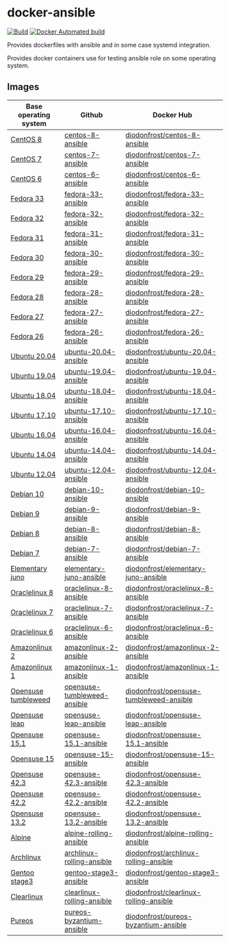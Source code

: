 # docker-ansible

[![Build](https://github.com/diodonfrost/docker-ansible/workflows/Build/badge.svg)](https://github.com/diodonfrost/docker-ansible/actions)
[![Docker Automated build](https://img.shields.io/docker/automated/diodonfrost/centos-7-ansible.svg?maxAge=2592000)](https://hub.docker.com/r/diodonfrost/centos-7-ansible/)

Provides dockerfiles with ansible and in some case systemd integration.

Provides docker containers use for testing ansible role on some operating system.

## Images

| Base operating system           | Github                          | Docker Hub                                  |
| ------------------------------- | ------------------------------- | ------------------------------------------- |
| [CentOS 8][CentOS]              | [centos-8-ansible][]            | [diodonfrost/centos-8-ansible][]            |
| [CentOS 7][CentOS]              | [centos-7-ansible][]            | [diodonfrost/centos-7-ansible][]            |
| [CentOS 6][CentOS]              | [centos-6-ansible][]            | [diodonfrost/centos-6-ansible][]            |
| [Fedora 33][Fedora]             | [fedora-33-ansible][]           | [diodonfrost/fedora-33-ansible][]           |
| [Fedora 32][Fedora]             | [fedora-32-ansible][]           | [diodonfrost/fedora-32-ansible][]           |
| [Fedora 31][Fedora]             | [fedora-31-ansible][]           | [diodonfrost/fedora-31-ansible][]           |
| [Fedora 30][Fedora]             | [fedora-30-ansible][]           | [diodonfrost/fedora-30-ansible][]           |
| [Fedora 29][Fedora]             | [fedora-29-ansible][]           | [diodonfrost/fedora-29-ansible][]           |
| [Fedora 28][Fedora]             | [fedora-28-ansible][]           | [diodonfrost/fedora-28-ansible][]           |
| [Fedora 27][Fedora]             | [fedora-27-ansible][]           | [diodonfrost/fedora-27-ansible][]           |
| [Fedora 26][Fedora]             | [fedora-26-ansible][]           | [diodonfrost/fedora-26-ansible][]           |
| [Ubuntu 20.04][Ubuntu]          | [ubuntu-20.04-ansible][]        | [diodonfrost/ubuntu-20.04-ansible][]        |
| [Ubuntu 19.04][Ubuntu]          | [ubuntu-19.04-ansible][]        | [diodonfrost/ubuntu-19.04-ansible][]        |
| [Ubuntu 18.04][Ubuntu]          | [ubuntu-18.04-ansible][]        | [diodonfrost/ubuntu-18.04-ansible][]        |
| [Ubuntu 17.10][Ubuntu]          | [ubuntu-17.10-ansible][]        | [diodonfrost/ubuntu-17.10-ansible][]        |
| [Ubuntu 16.04][Ubuntu]          | [ubuntu-16.04-ansible][]        | [diodonfrost/ubuntu-16.04-ansible][]        |
| [Ubuntu 14.04][Ubuntu]          | [ubuntu-14.04-ansible][]        | [diodonfrost/ubuntu-14.04-ansible][]        |
| [Ubuntu 12.04][Ubuntu]          | [ubuntu-12.04-ansible][]        | [diodonfrost/ubuntu-12.04-ansible][]        |
| [Debian 10][Debian]             | [debian-10-ansible][]           | [diodonfrost/debian-10-ansible][]           |
| [Debian 9][Debian]              | [debian-9-ansible][]            | [diodonfrost/debian-9-ansible][]            |
| [Debian 8][Debian]              | [debian-8-ansible][]            | [diodonfrost/debian-8-ansible][]            |
| [Debian 7][Debian]              | [debian-7-ansible][]            | [diodonfrost/debian-7-ansible][]            |
| [Elementary juno][Elementary]   | [elementary-juno-ansible][]     | [diodonfrost/elementary-juno-ansible][]     |
| [Oraclelinux 8][Oraclelinux]    | [oraclelinux-8-ansible][]       | [diodonfrost/oraclelinux-8-ansible][]       |
| [Oraclelinux 7][Oraclelinux]    | [oraclelinux-7-ansible][]       | [diodonfrost/oraclelinux-7-ansible][]       |
| [Oraclelinux 6][Oraclelinux]    | [oraclelinux-6-ansible][]       | [diodonfrost/oraclelinux-6-ansible][]       |
| [Amazonlinux 2][Amazonlinux]    | [amazonlinux-2-ansible][]       | [diodonfrost/amazonlinux-2-ansible][]       |
| [Amazonlinux 1][Amazonlinux]    | [amazonlinux-1-ansible][]       | [diodonfrost/amazonlinux-1-ansible][]       |
| [Opensuse tumbleweed][Opensuse] | [opensuse-tumbleweed-ansible][] | [diodonfrost/opensuse-tumbleweed-ansible][] |
| [Opensuse leap][Opensuse]       | [opensuse-leap-ansible][]       | [diodonfrost/opensuse-leap-ansible][]       |
| [Opensuse 15.1][Opensuse]       | [opensuse-15.1-ansible][]       | [diodonfrost/opensuse-15.1-ansible][]       |
| [Opensuse 15][Opensuse]         | [opensuse-15-ansible][]         | [diodonfrost/opensuse-15-ansible][]         |
| [Opensuse 42.3][Opensuse]       | [opensuse-42.3-ansible][]       | [diodonfrost/opensuse-42.3-ansible][]       |
| [Opensuse 42.2][Opensuse]       | [opensuse-42.2-ansible][]       | [diodonfrost/opensuse-42.2-ansible][]       |
| [Opensuse 13.2][Opensuse]       | [opensuse-13.2-ansible][]       | [diodonfrost/opensuse-13.2-ansible][]       |
| [Alpine][Alpine]                | [alpine-rolling-ansible][]      | [diodonfrost/alpine-rolling-ansible][]      |
| [Archlinux][Archlinux]          | [archlinux-rolling-ansible][]   | [diodonfrost/archlinux-rolling-ansible][]   |
| [Gentoo stage3][Gentoo]         | [gentoo-stage3-ansible][]       | [diodonfrost/gentoo-stage3-ansible][]       |
| [Clearlinux][Clearlinux]        | [clearlinux-rolling-ansible][]  | [diodonfrost/clearlinux-rolling-ansible][]  |
| [Pureos][Pureos]                | [pureos-byzantium-ansible][]    | [diodonfrost/pureos-byzantium-ansible][]    |

[Centos]: https://hub.docker.com/_/centos/
[Fedora]: https://hub.docker.com/_/fedora/
[Ubuntu]: https://hub.docker.com/_/ubuntu/
[Debian]: https://hub.docker.com/_/debian/
[Elementary]: https://hub.docker.com/r/elementary/docker
[Oraclelinux]: https://hub.docker.com/_/oraclelinux/
[Amazonlinux]: https://hub.docker.com/_/amazonlinux/
[Opensuse]: https://hub.docker.com/_/opensuse/
[Alpine]: https://hub.docker.com/_/alpine
[Archlinux]: https://hub.docker.com/r/base/archlinux/
[Gentoo]: https://hub.docker.com/r/gentoo/stage3-amd64/
[Clearlinux]: https://hub.docker.com/_/clearlinux
[Pureos]: https://hub.docker.com/u/pureos

[centos-8-ansible]: https://github.com/diodonfrost/docker-ansible/blob/master/centos-8-ansible/Dockerfile.centos-8
[centos-7-ansible]: https://github.com/diodonfrost/docker-ansible/blob/master/centos-7-ansible/Dockerfile.centos-7
[centos-6-ansible]: https://github.com/diodonfrost/docker-ansible/blob/master/centos-6-ansible/Dockerfile.centos-6
[fedora-33-ansible]: https://github.com/diodonfrost/docker-ansible/blob/master/fedora-33-ansible/Dockerfile.fedora-33
[fedora-32-ansible]: https://github.com/diodonfrost/docker-ansible/blob/master/fedora-32-ansible/Dockerfile.fedora-32
[fedora-31-ansible]: https://github.com/diodonfrost/docker-ansible/blob/master/fedora-31-ansible/Dockerfile.fedora-31
[fedora-30-ansible]: https://github.com/diodonfrost/docker-ansible/blob/master/fedora-30-ansible/Dockerfile.fedora-30
[fedora-29-ansible]: https://github.com/diodonfrost/docker-ansible/blob/master/fedora-29-ansible/Dockerfile.fedora-29
[fedora-28-ansible]: https://github.com/diodonfrost/docker-ansible/blob/master/fedora-28-ansible/Dockerfile.fedora-28
[fedora-27-ansible]: https://github.com/diodonfrost/docker-ansible/blob/master/fedora-27-ansible/Dockerfile.fedora-27
[fedora-26-ansible]: https://github.com/diodonfrost/docker-ansible/blob/master/fedora-26-ansible/Dockerfile.fedora-28
[ubuntu-20.04-ansible]: https://github.com/diodonfrost/docker-ansible/blob/master/ubuntu-20.04-ansible/Dockerfile.ubuntu-20.04
[ubuntu-19.04-ansible]: https://github.com/diodonfrost/docker-ansible/blob/master/ubuntu-19.04-ansible/Dockerfile.ubuntu-19.04
[ubuntu-18.04-ansible]: https://github.com/diodonfrost/docker-ansible/blob/master/ubuntu-18.04-ansible/Dockerfile.ubuntu-18.04
[ubuntu-17.10-ansible]: https://github.com/diodonfrost/docker-ansible/blob/master/ubuntu-17.10-ansible/Dockerfile.ubuntu-17.10
[ubuntu-16.04-ansible]: https://github.com/diodonfrost/docker-ansible/blob/master/ubuntu-16.04-ansible/Dockerfile.ubuntu-16.04
[ubuntu-14.04-ansible]: https://github.com/diodonfrost/docker-ansible/blob/master/ubuntu-14.04-ansible/Dockerfile.ubuntu-14.04
[ubuntu-12.04-ansible]: https://github.com/diodonfrost/docker-ansible/blob/master/ubuntu-12.04-ansible/Dockerfile.ubuntu-12.04
[debian-10-ansible]: https://github.com/diodonfrost/docker-ansible/blob/master/debian-10-ansible/Dockerfile.debian-10
[debian-9-ansible]: https://github.com/diodonfrost/docker-ansible/blob/master/debian-9-ansible/Dockerfile.debian-9
[debian-8-ansible]: https://github.com/diodonfrost/docker-ansible/blob/master/debian-8-ansible/Dockerfile.debian-8
[debian-7-ansible]: https://github.com/diodonfrost/docker-ansible/blob/master/debian-7-ansible/Dockerfile.debian-7
[elementary-juno-ansible]: https://github.com/diodonfrost/docker-ansible/blob/master/elementary-juno-ansible/Dockerfile.elementary-juno
[oraclelinux-8-ansible]: https://github.com/diodonfrost/docker-ansible/blob/master/oraclelinux-8-ansible/Dockerfile.oraclelinux-8
[oraclelinux-7-ansible]: https://github.com/diodonfrost/docker-ansible/blob/master/oraclelinux-7-ansible/Dockerfile.oraclelinux-7
[oraclelinux-6-ansible]: https://github.com/diodonfrost/docker-ansible/blob/master/oraclelinux-6-ansible/Dockerfile.oraclelinux-6
[amazonlinux-2-ansible]: https://github.com/diodonfrost/docker-ansible/blob/master/amazonlinux-2-ansible/Dockerfile.amazonlinux-2
[amazonlinux-1-ansible]: https://github.com/diodonfrost/docker-ansible/blob/master/amazonlinux-1-ansible/Dockerfile.amazonlinux-1
[opensuse-tumbleweed-ansible]: https://github.com/diodonfrost/docker-ansible/blob/master/opensuse-tumbleweed-ansible/Dockerfile.opensuse-tumbleweed
[opensuse-leap-ansible]: https://github.com/diodonfrost/docker-ansible/blob/master/opensuse-leap-ansible/Dockerfile.opensuse-leap
[opensuse-15.1-ansible]: https://github.com/diodonfrost/docker-ansible/blob/master/opensuse-15.1-ansible/Dockerfile.opensuse-15.1
[opensuse-15-ansible]: https://github.com/diodonfrost/docker-ansible/blob/master/opensuse-15-ansible/Dockerfile.opensuse-15
[opensuse-42.3-ansible]: https://github.com/diodonfrost/docker-ansible/blob/master/opensuse-42.3-ansible/Dockerfile.opensuse-42.3
[opensuse-42.2-ansible]: https://github.com/diodonfrost/docker-ansible/blob/master/opensuse-42.2-ansible/Dockerfile.opensuse-42.2
[opensuse-13.2-ansible]: https://github.com/diodonfrost/docker-ansible/blob/master/opensuse-13.2-ansible/Dockerfile.opensuse-13.2
[alpine-rolling-ansible]: https://github.com/diodonfrost/docker-ansible/blob/master/alpine-rolling-ansible/Dockerfile.alpine-rolling
[archlinux-rolling-ansible]: https://github.com/diodonfrost/docker-ansible/blob/master/archlinux-rolling-ansible/Dockerfile.archlinux-rolling
[gentoo-stage3-ansible]: https://github.com/diodonfrost/docker-ansible/blob/master/gentoo-stage3-ansible/Dockerfile.gentoo-stage3
[clearlinux-rolling-ansible]: https://github.com/diodonfrost/docker-ansible/blob/master/clearlinux-rolling-ansible/Dockerfile.clearlinux-rolling
[pureos-byzantium-ansible]: https://github.com/diodonfrost/docker-ansible/blob/master/pureos-byzantium-ansible/Dockerfile.pureos-byzantium

[diodonfrost/centos-8-ansible]: https://hub.docker.com/r/diodonfrost/centos-8-ansible
[diodonfrost/centos-7-ansible]: https://hub.docker.com/r/diodonfrost/centos-7-ansible
[diodonfrost/centos-6-ansible]: https://hub.docker.com/r/diodonfrost/centos-6-ansible
[diodonfrost/fedora-33-ansible]: https://hub.docker.com/r/diodonfrost/fedora-33-ansible
[diodonfrost/fedora-32-ansible]: https://hub.docker.com/r/diodonfrost/fedora-32-ansible
[diodonfrost/fedora-31-ansible]: https://hub.docker.com/r/diodonfrost/fedora-31-ansible
[diodonfrost/fedora-30-ansible]: https://hub.docker.com/r/diodonfrost/fedora-30-ansible
[diodonfrost/fedora-29-ansible]: https://hub.docker.com/r/diodonfrost/fedora-29-ansible
[diodonfrost/fedora-28-ansible]: https://hub.docker.com/r/diodonfrost/fedora-28-ansible
[diodonfrost/fedora-27-ansible]: https://hub.docker.com/r/diodonfrost/fedora-27-ansible
[diodonfrost/fedora-26-ansible]: https://hub.docker.com/r/diodonfrost/fedora-26-ansible
[diodonfrost/ubuntu-20.04-ansible]: https://hub.docker.com/r/diodonfrost/ubuntu-20.04-ansible
[diodonfrost/ubuntu-19.04-ansible]: https://hub.docker.com/r/diodonfrost/ubuntu-19.04-ansible
[diodonfrost/ubuntu-18.04-ansible]: https://hub.docker.com/r/diodonfrost/ubuntu-18.04-ansible
[diodonfrost/ubuntu-17.10-ansible]: https://hub.docker.com/r/diodonfrost/ubuntu-17.10-ansible
[diodonfrost/ubuntu-16.04-ansible]: https://hub.docker.com/r/diodonfrost/ubuntu-16.04-ansible
[diodonfrost/ubuntu-14.04-ansible]: https://hub.docker.com/r/diodonfrost/ubuntu-14.04-ansible
[diodonfrost/ubuntu-12.04-ansible]: https://hub.docker.com/r/diodonfrost/ubuntu-12.04-ansible
[diodonfrost/debian-10-ansible]: https://hub.docker.com/r/diodonfrost/debian-10-ansible
[diodonfrost/debian-9-ansible]: https://hub.docker.com/r/diodonfrost/debian-9-ansible
[diodonfrost/debian-8-ansible]: https://hub.docker.com/r/diodonfrost/debian-8-ansible
[diodonfrost/debian-7-ansible]: https://hub.docker.com/r/diodonfrost/debian-7-ansible
[diodonfrost/elementary-juno-ansible]: https://hub.docker.com/r/diodonfrost/elementary-juno-ansible
[diodonfrost/oraclelinux-8-ansible]: https://hub.docker.com/r/diodonfrost/oraclelinux-8-ansible
[diodonfrost/oraclelinux-7-ansible]: https://hub.docker.com/r/diodonfrost/oraclelinux-7-ansible
[diodonfrost/oraclelinux-6-ansible]: https://hub.docker.com/r/diodonfrost/oraclelinux-6-ansible
[diodonfrost/amazonlinux-2-ansible]: https://hub.docker.com/r/diodonfrost/amazonlinux-2-ansible
[diodonfrost/amazonlinux-1-ansible]: https://hub.docker.com/r/diodonfrost/oraclelinux-1-ansible
[diodonfrost/opensuse-tumbleweed-ansible]: https://hub.docker.com/r/diodonfrost/opensuse-tumbleweed-ansible
[diodonfrost/opensuse-leap-ansible]: https://hub.docker.com/r/diodonfrost/opensuse-leap-ansible
[diodonfrost/opensuse-15.1-ansible]: https://hub.docker.com/r/diodonfrost/opensuse-15.1-ansible
[diodonfrost/opensuse-15-ansible]: https://hub.docker.com/r/diodonfrost/opensuse-15-ansible
[diodonfrost/opensuse-42.3-ansible]: https://hub.docker.com/r/diodonfrost/opensuse-42.3-ansible
[diodonfrost/opensuse-42.2-ansible]: https://hub.docker.com/r/diodonfrost/opensuse-42.2-ansible
[diodonfrost/opensuse-13.2-ansible]: https://hub.docker.com/r/diodonfrost/opensuse-13.2-ansible
[diodonfrost/alpine-rolling-ansible]: https://hub.docker.com/r/diodonfrost/alpine-rolling-ansible
[diodonfrost/archlinux-rolling-ansible]: https://hub.docker.com/r/diodonfrost/archlinux-rolling-ansible
[diodonfrost/gentoo-stage3-ansible]: https://hub.docker.com/r/diodonfrost/gentoo-stage3-ansible
[diodonfrost/clearlinux-rolling-ansible]: https://hub.docker.com/r/diodonfrost/clearlinux-rolling-ansible
[diodonfrost/pureos-byzantium-ansible]: https://hub.docker.com/r/diodonfrost/pureos-byzantium-ansible
